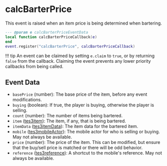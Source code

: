 # calcBarterPrice

This event is raised when an item price is being determined when bartering.

```lua
--- @param e calcBarterPriceEventData
local function calcBarterPriceCallback(e)
end
event.register("calcBarterPrice", calcBarterPriceCallback)
```

!!! tip
	An event can be claimed by setting `e.claim` to `true`, or by returning `false` from the callback. Claiming the event prevents any lower priority callbacks from being called.

## Event Data

* `basePrice` (number): The base price of the item, before any event modifications.
* `buying` (boolean): If true, the player is buying, otherwise the player is selling.
* `count` (number): The number of items being bartered.
* `item` ([tes3item](../../types/tes3item)): The item, if any, that is being bartered.
* `itemData` ([tes3itemData](../../types/tes3itemData)): The item data for the bartered item.
* `mobile` ([tes3mobileActor](../../types/tes3mobileActor)): The mobile actor for who is selling or buying. May not always be available.
* `price` (number): The price of the item. This can be modified, but ensure that the buy/sell price is matched or there will be odd behavior.
* `reference` ([tes3reference](../../types/tes3reference)): A shortcut to the mobile's reference. May not always be available.


